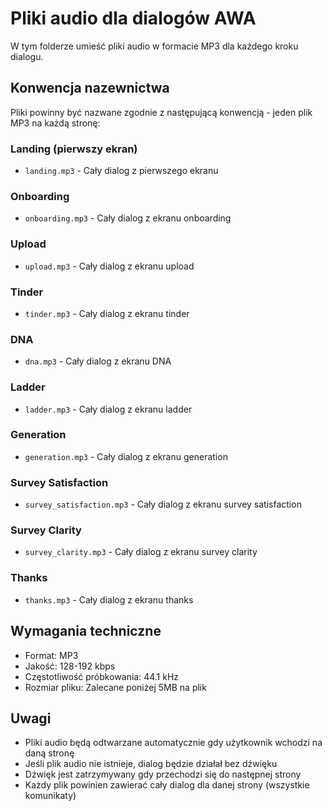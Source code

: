 # Pliki audio dla dialogów AWA

W tym folderze umieść pliki audio w formacie MP3 dla każdego kroku dialogu.

## Konwencja nazewnictwa

Pliki powinny być nazwane zgodnie z następującą konwencją - jeden plik MP3 na każdą stronę:

### Landing (pierwszy ekran)
- `landing.mp3` - Cały dialog z pierwszego ekranu

### Onboarding
- `onboarding.mp3` - Cały dialog z ekranu onboarding

### Upload
- `upload.mp3` - Cały dialog z ekranu upload

### Tinder
- `tinder.mp3` - Cały dialog z ekranu tinder

### DNA
- `dna.mp3` - Cały dialog z ekranu DNA

### Ladder
- `ladder.mp3` - Cały dialog z ekranu ladder

### Generation
- `generation.mp3` - Cały dialog z ekranu generation

### Survey Satisfaction
- `survey_satisfaction.mp3` - Cały dialog z ekranu survey satisfaction

### Survey Clarity
- `survey_clarity.mp3` - Cały dialog z ekranu survey clarity

### Thanks
- `thanks.mp3` - Cały dialog z ekranu thanks

## Wymagania techniczne

- Format: MP3
- Jakość: 128-192 kbps
- Częstotliwość próbkowania: 44.1 kHz
- Rozmiar pliku: Zalecane poniżej 5MB na plik

## Uwagi

- Pliki audio będą odtwarzane automatycznie gdy użytkownik wchodzi na daną stronę
- Jeśli plik audio nie istnieje, dialog będzie działał bez dźwięku
- Dźwięk jest zatrzymywany gdy przechodzi się do następnej strony
- Każdy plik powinien zawierać cały dialog dla danej strony (wszystkie komunikaty) 